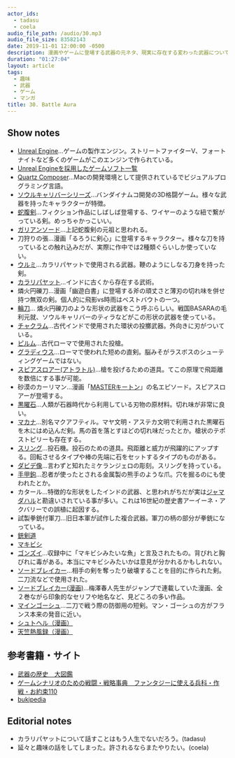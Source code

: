 ```yaml
---
actor_ids:
  - tadasu
  - coela
audio_file_path: /audio/30.mp3
audio_file_size: 83582143
date: 2019-11-01 12:00:00 -0500
description: 漫画やゲームに登場する武器の元ネタ、現実に存在する変わった武器について話しました。
duration: "01:27:04"
layout: article
tags: 
  - 趣味
  - 武器
  - ゲーム
  - マンガ
title: 30. Battle Aura
---
```


## Show notes

- [Unreal Engine](https://www.unrealengine.com/ja/)...ゲームの製作エンジン。ストリートファイターV、フォートナイトなど多くのゲームがこのエンジンで作られている。
- [Unreal Engineを採用したゲームソフト一覧](https://ja.m.wikipedia.org/wiki/Unreal_Engineを採用したゲームソフト一覧)
- [Quartz Composer](https://ja.m.wikipedia.org/wiki/Quartz_Composer)...Macの開発環境として提供されているでビジュアルプログラミング言語。
- [ソウルキャリバーシリーズ](https://sc6.soularchive.jp/sp/?)...バンダイナムコ開発の3D格闘ゲーム。様々な武器を持ったキャラクターが特徴。
- [蛇腹剣](https://dic.pixiv.net/a/蛇腹剣)...フィクション作品にしばしば登場する、ワイヤーのような紐で繋がっている剣。めっちゃかっこいい。
- [ガリアンソード](https://ja.m.wikipedia.org/wiki/ガリアンソード)...上記蛇腹剣の元祖と思われる。
- 刀狩りの張...漫画「るろうに剣心」に登場するキャラクター。様々な刀を持っているとの触れ込みだが、実際に作中では2種類ぐらいしか使っていない。
- [ウルミ](https://ja.m.wikipedia.org/wiki/ウルミ)...カラリパヤットで使用される武器。鞭のようにしなる刀身を持った剣。
- [カラリパヤット](https://ja.m.wikipedia.org/wiki/カラリパヤット)...インドに古くから存在する武術。
- 燐火円礫刀...漫画「幽遊白書」に登場する斧の頑丈さと薄刃の切れ味を併せ持つ無双の剣。個人的に飛影vs時雨はベストバウトの一つ。
- [輪刀](https://dic.pixiv.net/a/輪刀)... 燐火円礫刀のような形状の武器をこう呼ぶらしい。戦国BASARAの毛利元就、ソウルキャリバーのティラなどがこの形状の武器を使っている。
- [チャクラム](https://ja.m.wikipedia.org/wiki/チャクラム)...古代インドで使用された環状の投擲武器。外向きに刃がついている。
- [ピルム](https://ja.m.wikipedia.org/wiki/ピルム)...古代ローマで使用された投槍。
- [グラディウス](https://ja.m.wikipedia.org/wiki/グラディウス_(武器))...ローマで使われた短めの直剣。脳みそがラスボスのシューティングゲームではない。
- [スピアスロアー(アトラトル)](https://ja.m.wikipedia.org/wiki/アトラトル)...槍を投げるための道具。てこの原理で飛距離を数倍にする事が可能。
- 砂漠のカーリマン...漫画「[MASTERキートン](https://www.amazon.co.jp/MASTER%E3%82%AD%E3%83%BC%E3%83%88%E3%83%B3-1-%E3%83%93%E3%83%83%E3%82%B0%E3%82%B3%E3%83%9F%E3%83%83%E3%82%AF%E3%82%B9-%E5%8B%9D%E9%B9%BF-%E5%8C%97%E6%98%9F/dp/4091816916)」の名エピソード。スピアスロアーが登場する。
- [黒曜石](https://ja.m.wikipedia.org/wiki/黒曜石)...人類が石器時代から利用している刃物の原材料。切れ味が非常に良い。
- [マカナ](https://ja.m.wikipedia.org/wiki/マカナ)...別名マクアフティル。マヤ文明・アステカ文明で利用された黒曜石を木にはめ込んだ剣。馬の首を落とすほどの切れ味だったとか。槍状のテポストピリーも存在する。
- [スリング](https://ja.m.wikipedia.org/wiki/投石器)...投石機。投石のための道具。飛距離と威力が飛躍的にアップする。回転させるタイプや棒の先端に石をセットするタイプのものがある。
- [ダビデ像](https://ja.m.wikipedia.org/wiki/ダビデ像_(ミケランジェロ))...言わずと知れたミケランジェロの彫刻。スリングを持っている。
- [手甲鉤](https://ja.m.wikipedia.org/wiki/手甲鉤)...忍者が使ったとされる金属製の熊手のような爪。穴を掘るのにも使われたとか。
- カタール...特徴的な形状をしたインドの武器、と思われがちだが実は[ジャマダハル](https://ja.m.wikipedia.org/wiki/ジャマダハル)と勘違いされている事が多い。これは16世紀の歴史書アーイーネ・アクバリーでの誤植に起因する。
- 試製拳銃付軍刀...旧日本軍が試作した複合武器。軍刀の柄の部分が拳銃になっている。
- [銃剣道](https://ja.m.wikipedia.org/wiki/銃剣道)
- [マキビシ](https://ja.m.wikipedia.org/wiki/撒菱)
- [ゴンズイ](https://ja.m.wikipedia.org/wiki/ゴンズイ)...収録中に「マキビシみたいな魚」と言及されたもの。背びれと胸びれに毒がある。本当にマキビシみたいかは意見が分かれるかもしれない。
- [ソードブレイカー](https://ja.m.wikipedia.org/wiki/ソードブレイカー)...相手の剣を奪ったり破壊することを目的に作られた剣。二刀流などで使用された。
- [ソードブレイカー(漫画)](https://www.amazon.co.jp/SWORD-BREAKER-1-ジャンプコミックスDIGITAL-梅澤春人-ebook/dp/B073XLRR32)...梅澤春人先生がジャンプで連載していた漫画、全２巻ながら印象的なセリフや地名など、見どころの多い作品。
- [マインゴーシュ](https://ja.m.wikipedia.org/wiki/マインゴーシュ)...二刀で戦う際の防御用の短剣。マン・ゴーシュの方がフランス本来の発音に近い。
- [シュトヘル（漫画）](https://www.amazon.co.jp/dp/B00BHTTPCM/ref=dp-kindle-redirect?_encoding=UTF8&btkr=1)
- [天竺熱風録（漫画）](https://www.amazon.co.jp/dp/B071HP5CHB/ref=dp-kindle-redirect?_encoding=UTF8&btkr=1)

## 参考書籍・サイト
- [武器の歴史　大図鑑](https://www.amazon.co.jp/武器の歴史-大図鑑-リチャード・ホームズ/dp/4422215213)
- [ゲームシナリオのための戦闘・戦略事典　ファンタジーに使える兵科・作戦・お約束110](https://www.amazon.co.jp/dp/B019DAFLZQ/ref=dp-kindle-redirect?_encoding=UTF8&btkr=1)
- [bukipedia](https://www.google.co.jp/amp/s/w.atwiki.jp/bukipedia/index.amp)

## Editorial notes
- カラリパヤットについて話すことはもう人生でないだろう。(tadasu)
- 延々と趣味の話をしてしまった。許されるならまたやりたい。(coela)
